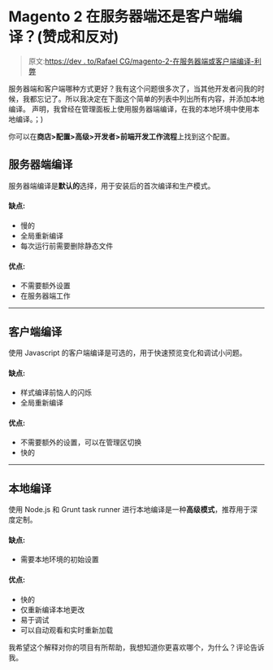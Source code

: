 # Magento 2 在服务器端还是客户端编译？(赞成和反对)

> 原文:[https://dev . to/Rafael CG/magento-2-在服务器端或客户端编译-利弊](https://dev.to/rafaelcg/magento-2-compiling-on-server-or-client-side-pros-and-cons)

服务器端和客户端哪种方式更好？我有这个问题很多次了，当其他开发者问我的时候，我都忘记了。所以我决定在下面这个简单的列表中列出所有内容，并添加本地编译。
声明，我曾经在管理面板上使用服务器端编译，在我的本地环境中使用本地编译。；)

你可以在**商店>配置>高级>开发者>前端开发工作流程**上找到这个配置。

## 服务器端编译

服务器端编译是**默认的**选择，用于安装后的首次编译和生产模式。

#### 缺点:

*   慢的
*   全局重新编译
*   每次运行前需要删除静态文件

#### 优点:

*   不需要额外设置
*   在服务器端工作

* * *

## 客户端编译

使用 Javascript 的客户端编译是可选的，用于快速预览变化和调试小问题。

#### 缺点:

*   样式编译前恼人的闪烁
*   全局重新编译

#### 优点:

*   不需要额外的设置，可以在管理区切换
*   快的

* * *

## 本地编译

使用 Node.js 和 Grunt task runner 进行本地编译是一种**高级模式**，推荐用于深度定制。

#### 缺点:

*   需要本地环境的初始设置

#### 优点:

*   快的
*   仅重新编译本地更改
*   易于调试
*   可以自动观看和实时重新加载

我希望这个解释对你的项目有所帮助，我想知道你更喜欢哪个，为什么？评论告诉我。